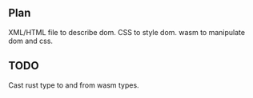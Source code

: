 ## Plan
XML/HTML file to describe dom.
CSS to style dom.
wasm to manipulate dom and css.

## TODO
Cast rust type to and from wasm types.